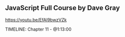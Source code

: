 ## JavaScript Full Course by Dave Gray  
https://youtu.be/EfAl9bwzVZk

TIMELINE: Chapter 11 - @1:13:00